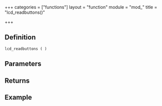 +++
categories = ["functions"]
layout = "function"
module = "mod_"
title = "lcd_readbuttons()"

+++

## Definition

    lcd_readbuttons ( )

## Parameters

## Returns

## Example

